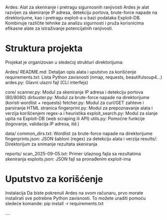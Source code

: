 Ardes: Alat za skeniranje i pretragu sigurnosnih ranjivosti
Ardes je alat razvijen za skeniranje IP adresa, detekciju portova, brute-force napade na direktorijume, kao i pretragu exploit-a u bazi podataka Exploit-DB. Kombinuje različite tehnike za analizu sigurnosti i pruža korisnicima efikasne alate za istraživanje potencijalnih ranjivosti.

# Struktura projekta
Projekat je organizovan u sledećoj strukturi direktorijuma:

Ardes/
README.md: Detaljan opis alata i uputstvo za korišćenje
requirements.txt: Lista Python zavisnosti (nmap, requests, beautifulsoup4...)
ardes.py: Glavni ulazni fajl (CLI interfejs)

core/
scanner.py: Modul za skeniranje IP adresa i detekciju portova (80/8080)
dirbuster.py: Modul za brute-force napade na direktorijume (koristi wordlist + requests)
fetcher.py: Modul za curl/GET zahteve i parsiranje HTML stranica
fingerprint.py: Modul za prepoznavanje alata i verzija korišćenjem regex-a i heuristika
exploit_search.py: Modul za slanje upita na Exploit-DB (web scraping ili API)
utils.py: Pomoćne funkcije (logovanje, validacija IP adresa, itd.)

data/
common_dirs.txt: Wordlist za brute-force napade na direktorijume
fingerprints.json: JSON šabloni (regex) za detekciju alata i verzija
results/: Direktorijum za snimanje rezultata skeniranja

reports/
scan_2025-09-05.txt: Primer izlaznog fajla sa rezultatima skeniranja
exploits.json: JSON fajl sa pronađenim exploit-ima


# Uputstvo za korišćenje
Instalacija
Da biste pokrenuli Ardes na svom računaru, prvo morate instalirati sve potrebne Python zavisnosti. To možete uraditi pomoću sledeće komande:
pip install -r requirements.txt

....
